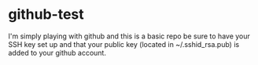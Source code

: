 # github-test
I'm simply playing with github and this is a basic repo
be sure to have your SSH key set up and that your public key (located in ~/.sshid_rsa.pub) is added to your github account.
